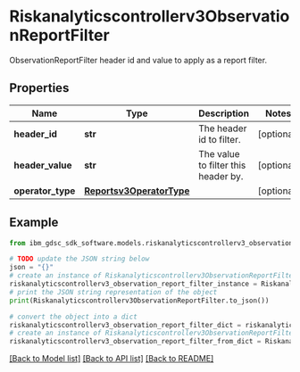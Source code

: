 # Riskanalyticscontrollerv3ObservationReportFilter

ObservationReportFilter header id and value to apply as a report filter.

## Properties

Name | Type | Description | Notes
------------ | ------------- | ------------- | -------------
**header_id** | **str** | The header id to filter. | [optional] 
**header_value** | **str** | The value to filter this header by. | [optional] 
**operator_type** | [**Reportsv3OperatorType**](Reportsv3OperatorType.md) |  | [optional] 

## Example

```python
from ibm_gdsc_sdk_software.models.riskanalyticscontrollerv3_observation_report_filter import Riskanalyticscontrollerv3ObservationReportFilter

# TODO update the JSON string below
json = "{}"
# create an instance of Riskanalyticscontrollerv3ObservationReportFilter from a JSON string
riskanalyticscontrollerv3_observation_report_filter_instance = Riskanalyticscontrollerv3ObservationReportFilter.from_json(json)
# print the JSON string representation of the object
print(Riskanalyticscontrollerv3ObservationReportFilter.to_json())

# convert the object into a dict
riskanalyticscontrollerv3_observation_report_filter_dict = riskanalyticscontrollerv3_observation_report_filter_instance.to_dict()
# create an instance of Riskanalyticscontrollerv3ObservationReportFilter from a dict
riskanalyticscontrollerv3_observation_report_filter_from_dict = Riskanalyticscontrollerv3ObservationReportFilter.from_dict(riskanalyticscontrollerv3_observation_report_filter_dict)
```
[[Back to Model list]](../README.md#documentation-for-models) [[Back to API list]](../README.md#documentation-for-api-endpoints) [[Back to README]](../README.md)


